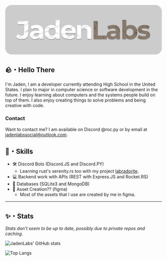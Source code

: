 ![JadenLabs](https://github.com/JadenLabs/JadenLabs/blob/main/assets/jadenlabs_logo.png)

## 🪨・Hello There

I'm Jaden, I am a developer currently attending High School in the United States. I plan to major in computer science or software development in the future.
I enjoy learning about computers and the systems people build on top of them. I also enjoy creating things to solve problems and being creative with code.

### Contact
Want to contact me? I am available on Discord @roc.py or by email at jadenlabssocial@outlook.com. 

## 💠・Skills
- 🛠️ Discord Bots (Discord.JS and Discord.PY)
  - Learning rust's serenity.rs too with my project [labradorite](https://github.com/JadenLabs/labradorite).
- 💻 Backend work with APIs (REST with Express.JS and Rocket.RS)
- 📜 Databases (SQLite3 and MongoDB)
- 🎨 Asset Creation?? (figma)
  - Most of the assets that I use are created by me in figma.

---
## ✨・Stats
*Stats don't seem to be up to date, possibly due to private repos and caching.*

![JadenLabs' GitHub stats](https://github-readme-stats.vercel.app/api?username=jadenlabs&show_icons=true&theme=graywhite)

![Top Langs](https://github-readme-stats.vercel.app/api/top-langs/?username=jadenlabs&layout=compact)
